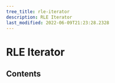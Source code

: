 ```yaml
---
tree_title: rle-iterator
description: RLE Iterator
last_modified: 2022-06-09T21:23:28.2328
---
```


# RLE Iterator

## Contents
